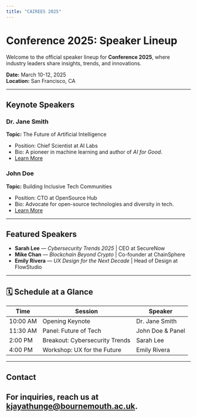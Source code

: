 ```yaml
---
title: "CAIREES 2025"
---
```


# Conference 2025: Speaker Lineup  

Welcome to the official speaker lineup for **Conference 2025**, where industry leaders share insights, trends, and innovations.  

 **Date:** March 10-12, 2025  
 **Location:** San Francisco, CA  

---

##  Keynote Speakers  

###  Dr. Jane Smith  
**Topic:** The Future of Artificial Intelligence  
- Position: Chief Scientist at AI Labs  
- Bio: A pioneer in machine learning and author of *AI for Good*.  
- [Learn More](https://janesmith.com)  

###  John Doe  
**Topic:** Building Inclusive Tech Communities  
- Position: CTO at OpenSource Hub  
- Bio: Advocate for open-source technologies and diversity in tech.  
- [Learn More](https://johndoe.dev)  

---

##  Featured Speakers  

- **Sarah Lee** — *Cybersecurity Trends 2025* | CEO at SecureNow  
- **Mike Chan** — *Blockchain Beyond Crypto* | Co-founder at ChainSphere  
- **Emily Rivera** — *UX Design for the Next Decade* | Head of Design at FlowStudio  

---

## 🗓️ Schedule at a Glance  

| Time           | Session                | Speaker         |
|-----------------|-----------------------|-----------------|
| 10:00 AM       | Opening Keynote       | Dr. Jane Smith |
| 11:30 AM       | Panel: Future of Tech| John Doe & Panel |
| 2:00 PM        | Breakout: Cybersecurity Trends | Sarah Lee |
| 4:00 PM        | Workshop: UX for the Future | Emily Rivera |

---

## Contact  
For inquiries, reach us at [kjayathunge@bournemouth.ac.uk](mailto:kjayathunge@bournemouth.ac.uk).  
---

